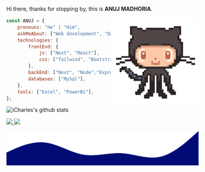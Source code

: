 
Hi there, thanks for stopping by, this is **ANUJ MADHORIA**.

<img align='right' src="https://raw.githubusercontent.com/iCharlesZ/FigureBed/master/img/octocat.gif" width="230">

```javascript
const ANUJ = {
    pronouns: "He" | "Him",
    askMeAbout: ["Web development", "Data Analyst", "Machine Learning"],
    technologies: {
        frontEnd: {
            js: ["Next", "React"],
            css: ["Tailwind", "Bootstrap"]
        },
        backEnd: ["Next", "Node","Express"],
        databases: ["MySql"],
    },
    tools: ["Excel", "PowerBi"],
};
```

![iCharles's github stats](https://github-readme-stats.vercel.app/api?username=AnujMadhoria&hide=contribs,prs&count_private=true&show_icons=true)

<a href="https://github.com/AnujMadhoria">
  <img src="https://img.shields.io/github/followers/AnujMadhoria">
</a>
<a href="https://github.com/AnujMadhoria">
   <img src="https://komarev.com/ghpvc/?username=AnujMadhoria">
</a>

![bottom.png](https://raw.githubusercontent.com/iCharlesZ/FigureBed/master/img/readme-bottom.png)
